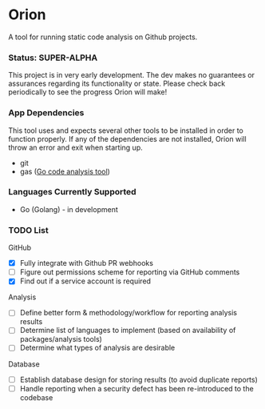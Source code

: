 # Orion
A tool for running static code analysis on Github projects.

### Status: SUPER-ALPHA
This project is in very early development. The dev makes no guarantees or assurances regarding its functionality or state. Please check back periodically to see the progress Orion will make!

### App Dependencies
This tool uses and expects several other tools to be installed in order to function properly. If any of the dependencies are not installed, Orion will throw an error and exit when starting up.
- git
- gas ([Go code analysis tool](https://github.com/GoASTScanner/gas))

### Languages Currently Supported
- Go (Golang) - in development

### TODO List
GitHub
- [x] Fully integrate with Github PR webhooks
- [ ] Figure out permissions scheme for reporting via GitHub comments
- [x] Find out if a service account is required

Analysis
- [ ] Define better form & methodology/workflow for reporting analysis results
- [ ] Determine list of languages to implement (based on availability of packages/analysis tools)
- [ ] Determine what types of analysis are desirable

Database
- [ ] Establish database design for storing results (to avoid duplicate reports)
- [ ] Handle reporting when a security defect has been re-introduced to the codebase
